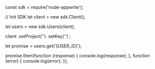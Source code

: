 const sdk = require('node-appwrite');

// Init SDK
let client = new sdk.Client();

let users = new sdk.Users(client);

client
    .setProject('')
    .setKey('')
;

let promise = users.get('[USER_ID]');

promise.then(function (response) {
    console.log(response);
}, function (error) {
    console.log(error);
});